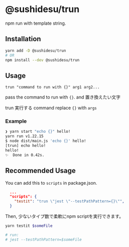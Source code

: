# @sushidesu/trun

npm run with template string.

## Installation

```sh
yarn add -D @sushidesu/trun
# OR
npm install --dev @sushidesu/trun
```

## Usage

`trun "command to run with {}" arg1 arg2...`

pass the command to run with `{}`. and 置き換えたい文字

trun 実行する command replace `{}` with `args`

### Example

```sh
❯ yarn start "echo {}" hello!
yarn run v1.22.15
$ node dist/main.js 'echo {}' hello!
[trun] echo hello!
hello!
✨  Done in 0.42s.
```

## Recommended Usage

You can add this to `scripts` in package.json.


```json
  ...
  "scripts": {
    "testit": "trun \"jest \"--testPathPattern={}\"",
  }
```

Then, 少ないタイプ数で柔軟にnpm scriptを実行できます。

```sh
yarn testit $someFile

# run:
# jest --testPathPattern=$someFile
```
